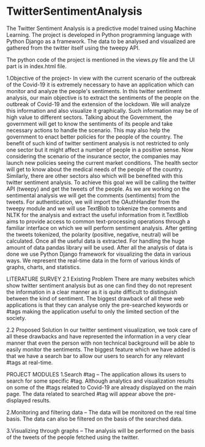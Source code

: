 # TwitterSentimentAnalysis
The Twitter Sentiment Analysis is a predictive model trained using Machine Learning. The project is developed in Python programming language with Python Django as a framework.
The data to be analysed and visualized are gathered from the twitter itself using the tweepy API.

The python code of the project is mentioned in the views.py file and the UI part is in index.html file.

1.Objective of the project- In view with the current scenario of the outbreak of the Covid-19 it is extremely necessary to have an application which can monitor and analyze the people's sentiments.
In this twitter sentiment analysis, our main objective is to extract the sentiments of the people on the outbreak of Covid-19 and the extension of the lockdown.
We will analyze this information and also visualize it graphically. Such information may be of high value to different sectors. 
Talking about the Government, the government will get to know the sentiments of its people and take necessary actions to handle the scenario.
This may also help the government to enact better policies for the people of the country. The benefit of such kind of twitter sentiment analysis is not restricted to only one sector but it might affect a number of people in a positive sense. Now considering the scenario of the insurance sector, the companies may launch new policies seeing the current market conditions. The health sector will get to know about the medical needs of the people of the country. Similarly, there are other sectors also which will be benefited with this twitter sentiment analysis. To achieve this goal we will be calling the twitter API (tweepy) and get the tweets of the people. As we are working on the sentimental analysis we will get the comments (sentiments) from the tweets. For authentication, we will import the OAuthHandler from the tweepy module and we will use TextBlob to tokenize the comments and NLTK for the analysis and extract the useful information from it.TextBlob aims to provide access to common text-processing operations through a familiar interface on which we will perform sentiment analysis. After getting the tweets tokenized, the polarity (positive, negative, neutral) will be calculated. Once all the useful data is extracted. For handling the huge amount of data pandas library will be used. After all the analysis of data is done we use Python Django framework for visualizing the data in various ways. We represent the real-time data in the form of various kinds of graphs, charts, and statistics.

LITERATURE SURVEY
2.1 Existing Problem There are many websites which show twitter sentiment analysis but as one can find they do not represent the information in a clear manner as it is quite difficult to distinguish between the kind of sentiment. 
The biggest drawback of all these web applications is that they can analyse only the pre-searched keywords or #tags making the application useful to only the limited section of the society.

2.2 Proposed Solution In our twitter sentiment visualization, we took care of all these drawbacks and have represented the information in a very clear manner that even the person with non technical background will be able to easily monitor the sentiments. 
The biggest feature which we have added is that we have a search bar to allow our users to search for any relevant #tags at real-time.

PROJECT MODULES
1.Search #tag – The application allows its users to search for some specific #tag. Although analytics and visualization results on some of the #tags related to Covid-19 are already displayed on the main page. The data related to searched #tag will appear above the pre-displayed results.

2.Monitoring and filtering data – The data will be monitored on the real time basis. The data can also be filtered on the basis of the searched data.

3.Visualizing through graphs – The analysis will be performed on the basis of the tweets of the people fetched using the twitter.
